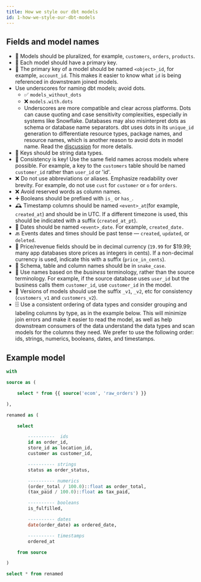 ```yaml
---
title: How we style our dbt models
id: 1-how-we-style-our-dbt-models
---
```


## Fields and model names

- 👥 Models should be pluralized, for example, `customers`, `orders`, `products`.
- 🔑 Each model should have a primary key.
- 🔑 The primary key of a model should be named `<object>_id`, for example, `account_id`. This makes it easier to know what `id` is being referenced in downstream joined models.
- Use underscores for naming dbt models; avoid dots.
  - ✅  `models_without_dots`
  - ❌ `models.with.dots`
  - Underscores are more compatible and clear across platforms. Dots can cause quoting and case sensitivity complexities, especially in systems like Snowflake. Databases may also misinterpret dots as schema or database name separators. dbt uses dots in its `unique_id` generation to differentiate resource types, package names, and resource names, which is another reason to avoid dots in model name. Read the [discussion](https://github.com/dbt-labs/dbt-core/issues/3246) for more details.
- 🔑 Keys should be string data types.
- 🔑 Consistency is key! Use the same field names across models where possible. For example, a key to the `customers` table should be named `customer_id` rather than `user_id` or 'id'.
- ❌ Do not use abbreviations or aliases. Emphasize readability over brevity. For example, do not use `cust` for `customer` or `o` for `orders`.
- ❌ Avoid reserved words as column names.
- ➕ Booleans should be prefixed with `is_` or `has_`.
- 🕰️ Timestamp columns should be named `<event>_at`(for example, `created_at`) and should be in UTC. If a different timezone is used, this should be indicated with a suffix (`created_at_pt`).
- 📆 Dates should be named `<event>_date`. For example, `created_date.`
- 🔙 Events dates and times should be past tense &mdash; `created`, `updated`, or `deleted`.
- 💱 Price/revenue fields should be in decimal currency (`19.99` for $19.99; many app databases store prices as integers in cents). If a non-decimal currency is used, indicate this with a suffix (`price_in_cents`).
- 🐍 Schema, table and column names should be in `snake_case`.
- 🏦 Use names based on the _business_ terminology, rather than the source terminology. For example, if the source database uses `user_id` but the business calls them `customer_id`, use `customer_id` in the model.
- 🔢 Versions of models should use the suffix `_v1`, `_v2`, etc for consistency (`customers_v1` and `customers_v2`).
- 🗄️ Use a consistent ordering of data types and consider grouping and labeling columns by type, as in the example below. This will minimize join errors and make it easier to read the model, as well as help downstream consumers of the data understand the data types and scan models for the columns they need. We prefer to use the following order: ids, strings, numerics, booleans, dates, and timestamps.

## Example model

```sql
with

source as (

    select * from {{ source('ecom', 'raw_orders') }}

),

renamed as (

    select

        ----------  ids
        id as order_id,
        store_id as location_id,
        customer as customer_id,

        ---------- strings
        status as order_status,

        ---------- numerics
        (order_total / 100.0)::float as order_total,
        (tax_paid / 100.0)::float as tax_paid,

        ---------- booleans
        is_fulfilled,

        ---------- dates
        date(order_date) as ordered_date,

        ---------- timestamps
        ordered_at

    from source

)

select * from renamed
```
